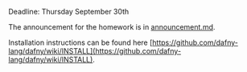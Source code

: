 Deadline: Thursday September 30th

The announcement for the homework is in [announcement.md](announcement.md).

Installation instructions can be found here [https://github.com/dafny-lang/dafny/wiki/INSTALL](https://github.com/dafny-lang/dafny/wiki/INSTALL).
